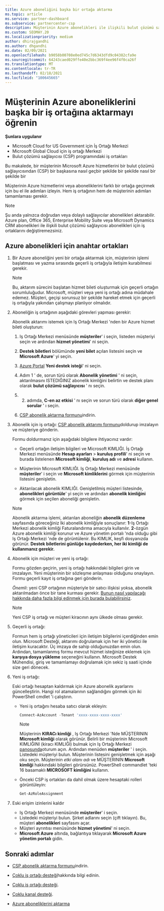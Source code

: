 ```yaml
---
title: Azure aboneliğini başka bir ortağa aktarma
ms.topic: article
ms.service: partner-dashboard
ms.subservice: partnercenter-csp
description: Müşterinin Azure abonelikleri ile ilişkili bulut çözümü sağlayıcısı program ortağını değiştirme hakkında bilgi edinin.
ms.custom: SEOMAY.20
ms.localizationpriority: medium
author: dhirajgandhi
ms.author: dhgandhi
ms.date: 02/09/2021
ms.openlocfilehash: b9058b00708e0ed745c7d6343dfd9c04382cfa9e
ms.sourcegitcommit: 64243caed029ffe40e2bbc369f4ee96f4f0ca26f
ms.translationtype: MT
ms.contentlocale: tr-TR
ms.lasthandoff: 02/18/2021
ms.locfileid: "100645665"
---
```

# <a name="learn-how-to-transfer-a-customers-azure-subscriptions-to-another-partner"></a>Müşterinin Azure aboneliklerini başka bir iş ortağına aktarmayı öğrenin

**Şunlara uygulanır**

- Microsoft Cloud for US Government için İş Ortağı Merkezi
- Microsoft Global Cloud için iş ortağı Merkezi
- Bulut çözümü sağlayıcısı (CSP) programındaki iş ortakları

Bu makalede, bir müşterinin Microsoft Azure hizmetlerini bir bulut çözümü sağlayıcısından (CSP) bir başkasına nasıl geçbir şekilde bir şekilde nasıl bir şekilde bir

Müşterinin Azure hizmetlerini veya aboneliklerini farklı bir ortağa geçirmek için bu el ile adımları izleyin. Hem iş ortağının hem de müşterinin adımları tamamlaması gerekir.

>[!Note]  
>Şu anda yalnızca doğrudan veya dolaylı sağlayıcılar abonelikleri aktarabilir.
>Azure plan, Office 365, Enterprise Mobility Suite veya Microsoft Dynamics CRM abonelikleri ile ilişkili bulut çözümü sağlayıcısı abonelikleri için iş ortaklarını değiştiremezsiniz.

## <a name="switch-partners-for-azure-subscriptions"></a>Azure abonelikleri için anahtar ortakları

1. Bir Azure aboneliğini yeni bir ortağa aktarmak için, müşterinin işlemi başlatması ve yazma sırasında geçerli iş ortağıyla iletişim kurabilmesi gerekir.

   >[!Note]
   > Bu, aktarım sürecini başlatan hizmet bileti oluşturmak için geçerli ortağın sorumluluğudur. Microsoft, müşteri veya yeni iş ortağı adına müdahale edemez. Müşteri, geçişi sorunsuz bir şekilde hareket etmek için geçerli iş ortağıyla yakından çalışmayı planlıyor olmalıdır.

2. Aboneliğin iş ortağının aşağıdaki görevleri yapması gerekir:

   Abonelik aktarımı istemek için Iş Ortağı Merkezi 'nden bir Azure hizmet bileti oluşturun:

   1. Iş Ortağı Merkezi menüsünde **müşteriler**' i seçin, listeden müşteriyi seçin ve ardından **hizmet yönetimi**' ni seçin. 

   2. **Destek biletleri** bölümünde **yeni bilet** açılan listesini seçin ve **Microsoft Azure**' yi seçin.
   
   3. [Azure Portal](https://portal.azure.com) **Yeni destek isteği**' ni seçin.
   
   4. Adım 1 ' de, sorun türü olarak **Abonelik yönetimi** ' ni seçin, aktarılmasını ISTEDIĞINIZ abonelik kimliğini belirtin ve destek planı olarak **bulut çözümü sağlayıcısı** ' nı seçin.
   
   5. 2. adımda, **C-en az etkisi** ' nı seçin ve sorun türü olarak **diğer genel sorular** ' ı seçin.
   
   6. [CSP abonelik aktarma formunu](https://query.prod.cms.rt.microsoft.com/cms/api/am/binary/RWwTWC)indirin.

3. Abonelik için iş ortağı: [CSP abonelik aktarımı formunu](https://query.prod.cms.rt.microsoft.com/cms/api/am/binary/RWwTWC)doldurup imzalayın ve müşteriye gönderin. 

   Formu doldurmanız için aşağıdaki bilgilere ihtiyacınız vardır:

   - Geçerli ortağın iletişim bilgileri ve Microsoft KIMLIĞI. İş Ortağı Merkezi menüsünde **Hesap ayarları** &gt; **kuruluş profili**' ni seçin ve burada listelenen **Microsoft kimliği**, **kuruluş adı** ve **adresi** kullanın.

   - Müşterinin Microsoft KIMLIĞI. Iş Ortağı Merkezi menüsünde **müşteriler**' i seçin ve **Microsoft kimliklerini** görmek için müşterinin listesini genişletin.

   - Aktarılacak abonelik KIMLIĞI. Genişletilmiş müşteri listesinde, **abonelikleri görüntüle**' yi seçin ve ardından **abonelik kimliğini** görmek için seçilen aboneliği genişletin.

   >[!Note]
   >Abonelik aktarma işlemi, aktarılan aboneliğin **abonelik düzenleme** sayfasında göreceğiniz Iki abonelik kimliğiyle sonuçlanır: **1**-Iş Ortağı Merkezi abonelik kimliği Faturalandırma amacıyla kullanılır. **2**-özgün Azure abonelik kimliği korunur ve Azure yönetim portalı 'nda olduğu gibi Iş Ortağı Merkezi 'nde de görüntülenir. Bu KIMLIK, keşfi dosyanızda görünür.  **Destek biletlerini günlüğe kaydederken, her iki kimliği de kullanmanız gerekir.**

4. Abonelik için müşteri ve yeni iş ortağı:

   Formu gözden geçirin, yeni iş ortağı hakkındaki bilgileri girin ve imzalayın. Yeni müşterinin bir sözleşme anlaşması olduğunu onaylayın. Formu geçerli kayıt iş ortağına geri gönderin.

   *Önemli*: yeni CSP ortağının müşteriyle bir satıcı ilişkisi yoksa, abonelik aktarılmadan önce bir tane kurması gerekir. [Bunun nasıl yapılacağı hakkında daha fazla bilgi edinmek için burada bulabilirsiniz](request-a-relationship-with-a-customer.md).

   >[!Note]
   >Yeni CSP iş ortağı ve müşteri kiracının aynı ülkede olması gerekir. 

5. Geçerli iş ortağı:

   Formun hem iş ortağı yöneticileri için iletişim bilgilerini içerdiğinden emin olun. Microsoft Desteği, aktarımı doğrulamak için her iki yönetici ile iletişim kuracaktır. Üç imzaya de sahip olduğunuzdan emin olun. Ardından, tamamlanmış formu mevcut hizmet isteğinize eklemek için **karşıya dosya yükleme** seçeneğini kullanın. Microsoft Destek Mühendisi, giriş ve tamamlamayı doğrulamak için sekiz iş saati içinde size geri dönecek.

6. Yeni iş ortağı:

   Eski ortağı hesaptan kaldırmak için Azure abonelik ayarlarını güncelleştirin. Hangi rol atamalarının sağlandığını görmek için iki PowerShell cmdlet 'i çalıştırın.

   - Yeni iş ortağını hesaba satıcı olarak ekleyin:

     ```powershell
     Connect-AzAccount -Tenant 'xxxx-xxxx-xxxx-xxxx'
     ```

     >[!NOTE]
     > Müşterinin **KIRACı kimliği** , Iş Ortağı Merkezi 'Nde MÜŞTERININ **Microsoft kimliği** olarak görünür. Belirli bir müşterinin Microsoft KIMLIĞINI (kiracı KIMLIĞI) bulmak için Iş Ortağı Merkezi [panosunda](https://partner.microsoft.com/dashboard)oturum açın. Ardından menüden **müşteriler** ' i seçin. Listedeki müşteriyi bulun. Müşterinin listesini genişletmek için aşağı oku seçin. Müşterinin *etki alanı adı* ve MÜŞTERININ **Microsoft kimliği** hakkındaki bilgileri görürsünüz. PowerShell commandlet 'teki 16 basamaklı **MICROSOFT kimliğini** kullanın.

   - Önceki CSP iş ortakları da dahil olmak üzere hesaptaki rolleri görüntüleyin:

     ```powershell
     Get-AzRoleAssignment
     ```

7. Eski erişim izinlerini kaldır

   - Iş Ortağı Merkezi menüsünde **müşteriler**' i seçin.
   - Listedeki müşteriyi bulun. Şirket adlarını seçin (çift tıklayın). Bu, müşteri **abonelikleri** sayfasını açar.
   - Müşteri ayrıntısı menüsünde **hizmet yönetimi**' ni seçin.
   - **Microsoft Azure** altında, bağlantıya tıklayarak **Microsoft Azure yönetim portalı** gidin.

## <a name="next-steps"></a>Sonraki adımlar

- [CSP abonelik aktarma formunu](https://query.prod.cms.rt.microsoft.com/cms/api/am/binary/RE4ATIA)indirin.

- [Çoklu iş ortağı desteği](multipartner.md)hakkında bilgi edinin.

- [Çoklu iş ortağı desteği](multipartner.md).
- [Çoklu kanal desteği](multichannel.md).
- [Azure aboneliklerini aktarma](/azure/cost-management-billing/manage/transfer-subscriptions-subscribers-csp)